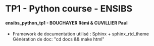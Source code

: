 # TP1 - Python course - ENSIBS
#### ensibs_python_tp1 - BOUCHAYER Rémi & CUVILLIER Paul

* Framework de documentation utilisé : Sphinx + sphinx_rtd_theme
Génération de doc: "cd docs && make html"